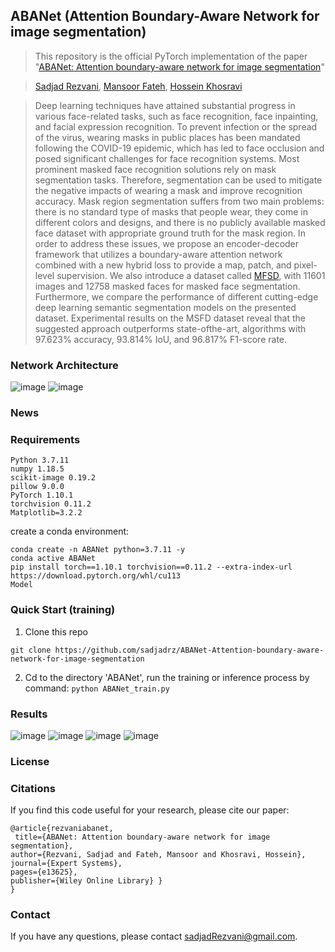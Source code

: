 ABANet (Attention Boundary-Aware Network for image segmentation)
---
> This repository is the official PyTorch implementation of the paper "[ABANet: Attention boundary-aware network for image segmentation](https://doi.org/10.1111/exsy.13625)"

> [Sadjad Rezvani](https://scholar.google.com/citations?user=jxn15pUAAAAJ&hl=en&oi=sra), [Mansoor Fateh](https://scholar.google.com/citations?user=ZHezeMIAAAAJ&hl=en&oi=ao), [Hossein Khosravi](https://scholar.google.com/citations?hl=en&user=htZke-UAAAAJ)

> Deep learning techniques have attained substantial progress in various face-related tasks, such as face recognition, face inpainting, and facial expression recognition. To prevent infection or the spread of the virus, wearing masks in public places has been mandated following the COVID-19 epidemic, which has led to face occlusion and posed significant challenges for face recognition systems. Most prominent masked face recognition solutions rely on mask segmentation tasks. Therefore, segmentation can be used to mitigate the negative impacts of wearing a mask and improve recognition accuracy. Mask region segmentation suffers from two main problems: there is no standard type of masks that people wear, they come in different colors and designs, and there is no publicly available masked face dataset with appropriate ground truth for the mask region. In order to address these issues, we propose an encoder-decoder framework that utilizes a boundary-aware attention network combined with a new hybrid loss to provide a map, patch, and pixel-level supervision. We also introduce a dataset called [MFSD](https://github.com/sadjadrz/MFSD), with 11601 images and 12758 masked faces for masked face segmentation. Furthermore, we compare the performance of different cutting-edge deep learning semantic segmentation models on the presented dataset. Experimental results on the MSFD dataset reveal that the suggested approach outperforms state-ofthe-art, algorithms with 97.623% accuracy, 93.814% IoU, and 96.817% F1-score rate. 

### Network Architecture
![image](https://github.com/sadjadrz/ABANet-Attention-boundary-aware-network-for-image-segmentation/assets/77124662/b3774cfa-dba1-4c6a-9c4c-0bc633b07994)
![image](https://github.com/sadjadrz/ABANet-Attention-boundary-aware-network-for-image-segmentation/assets/77124662/e3d9eb5e-c403-4424-af23-376af651bc54)


### News

### Requirements

```
Python 3.7.11
numpy 1.18.5
scikit-image 0.19.2
pillow 9.0.0
PyTorch 1.10.1
torchvision 0.11.2
Matplotlib=3.2.2
```

create a conda environment: 
```
conda create -n ABANet python=3.7.11 -y
conda active ABANet
pip install torch==1.10.1 torchvision==0.11.2 --extra-index-url https://download.pytorch.org/whl/cu113
Model
```

### Quick Start (training)
1. Clone this repo
```
git clone https://github.com/sadjadrz/ABANet-Attention-boundary-aware-network-for-image-segmentation
```
2. Cd to the directory 'ABANet', run the training or inference process by command: ``python ABANet_train.py``

 
### Results
![image](https://github.com/sadjadrz/ABANet-Attention-boundary-aware-network-for-image-segmentation/assets/77124662/3afe5ef7-b561-4357-96f5-10a271378a85)
![image](https://github.com/sadjadrz/ABANet-Attention-boundary-aware-network-for-image-segmentation/assets/77124662/c6d8fa15-86c5-46b3-8dcd-f65d8ce87c38)
![image](https://github.com/sadjadrz/ABANet-Attention-boundary-aware-network-for-image-segmentation/assets/77124662/5a9e1b0d-5758-4b8e-afa2-5ea1b56eff62)
![image](https://github.com/sadjadrz/ABANet-Attention-boundary-aware-network-for-image-segmentation/assets/77124662/5fd880a3-e14a-4f19-86f5-7097166eb546)



### License

### Citations

If you find this code useful for your research, please cite our paper:
```
@article{rezvaniabanet,
 title={ABANet: Attention boundary-aware network for image segmentation},
author={Rezvani, Sadjad and Fateh, Mansoor and Khosravi, Hossein},
journal={Expert Systems},
pages={e13625},
publisher={Wiley Online Library} }
}
```

### Contact
If you have any questions, please contact sadjadRezvani@gmail.com.
